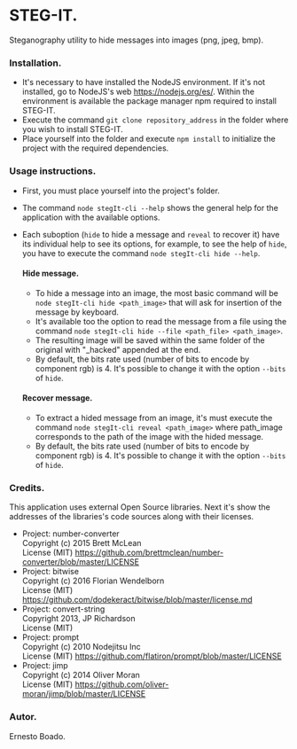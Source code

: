 # STEG-IT.

Steganography utility to hide messages into images (png, jpeg, bmp).

### Installation.

* It's necessary to have installed the NodeJS environment. If it's not installed, go to NodeJS's web https://nodejs.org/es/.
  Within the environment is available the package manager npm required to install STEG-IT.
* Execute the command ```git clone repository_address``` in the folder where you wish to install STEG-IT.
* Place yourself into the folder and execute ```npm install``` to initialize the project with the required dependencies.

### Usage instructions.
* First, you must place yourself into the project's folder.
* The command ```node stegIt-cli --help``` shows the general help for the application with the available options.
* Each suboption (```hide``` to hide a message and ```reveal``` to recover it) have its individual help to see its options, for
  example, to see the help of ```hide```, you have to execute the command ```node stegIt-cli hide --help```.

  #### Hide message.
  * To hide a message into an image, the most basic command will be ```node stegIt-cli hide <path_image>``` that will ask for 
    insertion of the message by keyboard.
  * It's available too the option to read the message from a file using the command ```node stegIt-cli hide --file <path_file> <path_image>```.
  * The resulting image will be saved within the same folder of the original with "_hacked" appended at the end.
  * By default, the bits rate used (number of bits to encode by component rgb) is 4. It's possible to change it with the option
    ```--bits``` of ```hide```.

  #### Recover message.
  * To extract a hided message from an image, it's must execute the command ```node stegIt-cli reveal <path_image>``` where
    path_image corresponds to the path of the image with the hided message.
  * By default, the bits rate used (number of bits to encode by component rgb) is 4. It's possible to change it with the option
    ```--bits``` of ```hide```.

### Credits.
  This application uses external Open Source libraries. Next it's show the addresses of the libraries's code sources along with their
  licenses.

  * Project: number-converter
    <br>Copyright (c) 2015 Brett McLean
    <br>License (MIT) https://github.com/brettmclean/number-converter/blob/master/LICENSE
  * Project: bitwise
    <br>Copyright (c) 2016 Florian Wendelborn
    <br>License (MIT) https://github.com/dodekeract/bitwise/blob/master/license.md
  * Project: convert-string
    <br>Copyright 2013, JP Richardson
    <br>License (MIT)
  * Project: prompt
    <br>Copyright (c) 2010 Nodejitsu Inc
    <br>License (MIT) https://github.com/flatiron/prompt/blob/master/LICENSE
  * Project: jimp
    <br>Copyright (c) 2014 Oliver Moran
    <br>License (MIT) https://github.com/oliver-moran/jimp/blob/master/LICENSE



### Autor.
Ernesto Boado.